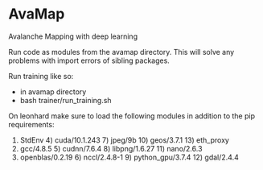 # AvaMap
Avalanche Mapping with deep learning

Run code as modules from the avamap directory. This will solve any problems with import errors of sibling packages.

Run training like so:
* in avamap directory
* bash trainer/run_training.sh

On leonhard make sure to load the following modules in addition to the pip requirements:
  1) StdEnv            4) cuda/10.1.243   7) jpeg/9b           10) geos/3.7.1   13) eth_proxy
  2) gcc/4.8.5         5) cudnn/7.6.4     8) libpng/1.6.27     11) nano/2.6.3
  3) openblas/0.2.19   6) nccl/2.4.8-1    9) python_gpu/3.7.4  12) gdal/2.4.4
